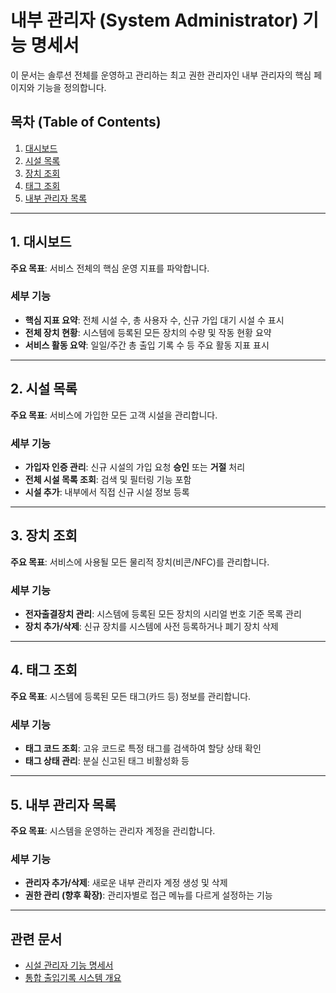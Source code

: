 # 내부 관리자 (System Administrator) 기능 명세서

이 문서는 솔루션 전체를 운영하고 관리하는 최고 권한 관리자인 내부 관리자의 핵심 페이지와 기능을 정의합니다.

## 목차 (Table of Contents)
1. [대시보드](#1-대시보드)
2. [시설 목록](#2-시설-목록)
3. [장치 조회](#3-장치-조회)
4. [태그 조회](#4-태그-조회)
5. [내부 관리자 목록](#5-내부-관리자-목록)

---

## 1. 대시보드
**주요 목표**: 서비스 전체의 핵심 운영 지표를 파악합니다.

### 세부 기능
- **핵심 지표 요약**: 전체 시설 수, 총 사용자 수, 신규 가입 대기 시설 수 표시
- **전체 장치 현황**: 시스템에 등록된 모든 장치의 수량 및 작동 현황 요약
- **서비스 활동 요약**: 일일/주간 총 출입 기록 수 등 주요 활동 지표 표시

---

## 2. 시설 목록
**주요 목표**: 서비스에 가입한 모든 고객 시설을 관리합니다.

### 세부 기능
- **가입자 인증 관리**: 신규 시설의 가입 요청 **승인** 또는 **거절** 처리
- **전체 시설 목록 조회**: 검색 및 필터링 기능 포함
- **시설 추가**: 내부에서 직접 신규 시설 정보 등록

---

## 3. 장치 조회
**주요 목표**: 서비스에 사용될 모든 물리적 장치(비콘/NFC)를 관리합니다.

### 세부 기능
- **전자출결장치 관리**: 시스템에 등록된 모든 장치의 시리얼 번호 기준 목록 관리
- **장치 추가/삭제**: 신규 장치를 시스템에 사전 등록하거나 폐기 장치 삭제

---

## 4. 태그 조회
**주요 목표**: 시스템에 등록된 모든 태그(카드 등) 정보를 관리합니다.

### 세부 기능
- **태그 코드 조회**: 고유 코드로 특정 태그를 검색하여 할당 상태 확인
- **태그 상태 관리**: 분실 신고된 태그 비활성화 등

---

## 5. 내부 관리자 목록
**주요 목표**: 시스템을 운영하는 관리자 계정을 관리합니다.

### 세부 기능
- **관리자 추가/삭제**: 새로운 내부 관리자 계정 생성 및 삭제
- **권한 관리 (향후 확장)**: 관리자별로 접근 메뉴를 다르게 설정하는 기능

---

## 관련 문서
- [시설 관리자 기능 명세서](./시설관리자_PRD.md)
- [통합 출입기록 시스템 개요](./통합_출입_기록_시스템_PRD.md)
